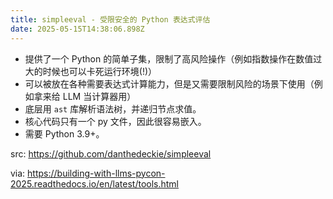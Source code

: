 ```yaml
---
title: simpleeval - 受限安全的 Python 表达式评估
date: 2025-05-15T14:38:06.898Z
---
```


- 提供了一个 Python 的简单子集，限制了高风险操作（例如指数操作在数值过大的时候也可以卡死运行环境(!)）
- 可以被放在各种需要表达式计算能力，但是又需要限制风险的场景下使用（例如拿来给 LLM 当计算器用）
- 底层用 `ast` 库解析语法树，并递归节点求值。
- 核心代码只有一个 py 文件，因此很容易嵌入。
- 需要 Python 3.9+。


src: https://github.com/danthedeckie/simpleeval

via: https://building-with-llms-pycon-2025.readthedocs.io/en/latest/tools.html